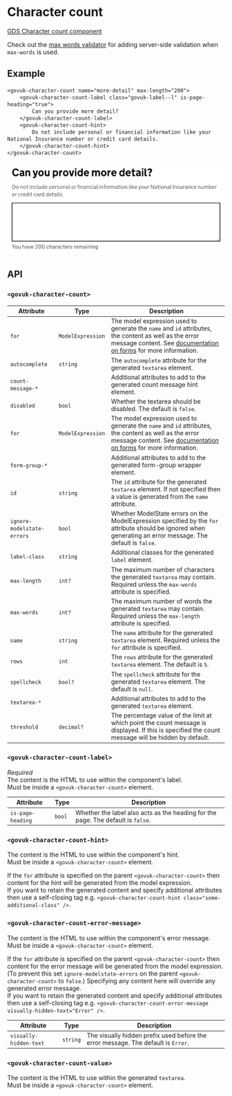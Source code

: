 # Character count

[GDS Character count component](https://design-system.service.gov.uk/components/character-count/)

Check out the [max words validator](../validation/maxwords.md) for adding server-side validation when `max-words` is used.

## Example

```razor
<govuk-character-count name="more-detail" max-length="200">
    <govuk-character-count-label class="govuk-label--l" is-page-heading="true">
        Can you provide more detail?
    </govuk-character-count-label>
    <govuk-character-count-hint>
        Do not include personal or financial information like your National Insurance number or credit card details.
    </govuk-character-count-hint>
</govuk-character-count>
```

![Character count](../images/character-count.png)


## API

### `<govuk-character-count>`

| Attribute                  | Type              | Description                                                                                                                                                                          |
|----------------------------|-------------------|--------------------------------------------------------------------------------------------------------------------------------------------------------------------------------------|
| `for`                      | `ModelExpression` | The model expression used to generate the `name` and `id` attributes, the content as well as the error message content. See [documentation on forms](forms.md) for more information. |
| `autocomplete`             | `string`          | The `autocomplete` attribute for the generated `textarea` element.                                                                                                                   |
| `count-message-*`          |                   | Additional attributes to add to the generated count message hint element.                                                                                                            |
| `disabled`                 | `bool`            | Whether the textarea should be disabled. The default is `false`.                                                                                                                     |
| `for`                      | `ModelExpression` | The model expression used to generate the `name` and `id` attributes, the content as well as the error message content. See [documentation on forms](forms.md) for more information. |
| `form-group-*`             |                   | Additional attributes to add to the generated form-group wrapper element.                                                                                                            |
| `id`                       | `string`          | The `id` attribute for the generated `textarea` element. If not specified then a value is generated from the `name` attribute.                                                       |
| `ignore-modelstate-errors` | `bool`            | Whether ModelState errors on the ModelExpression specified by the `for` attribute should be ignored when generating an error message. The default is `false`.                        |
| `label-class`              | `string`          | Additional classes for the generated `label` element.                                                                                                                                |
| `max-length`               | `int?`            | The maximum number of characters the generated `textarea` may contain. Required unless the `max-words` attribute is specified.                                                       |
| `max-words`                | `int?`            | The maximum number of words the generated `textarea` may contain. Required unless the `max-length` attribute is specified.                                                           |
| `name`                     | `string`          | The `name` attribute for the generated `textarea` element. Required unless the `for` attribute is specified.                                                                         |
| `rows`                     | `int`             | The `rows` attribute for the generated `textarea` element. The default is `5`.                                                                                                       |
| `spellcheck`               | `bool?`           | The `spellcheck` attribute for the generated `textarea` element. The default is `null`.                                                                                              |
| `textarea-*`               |                   | Additional attributes to add to the generated `textarea` element.                                                                                                                    |
| `threshold`                | `decimal?`        | The percentage value of the limit at which point the count message is displayed. If this is specified the count message will be hidden by default.                                   |

### `<govuk-character-count-label>`

*Required*\
The content is the HTML to use within the component's label.\
Must be inside a `<govuk-character-count>` element.

| Attribute         | Type   | Description                                                                      |
|-------------------|--------|----------------------------------------------------------------------------------|
| `is-page-heading` | `bool` | Whether the label also acts as the heading for the page. The default is `false`. |

### `<govuk-character-count-hint>`

The content is the HTML to use within the component's hint.\
Must be inside a `<govuk-character-count>` element.

If the `for` attribute is specified on the parent `<govuk-character-count>` then content for the hint will be generated from the model expression.\
If you want to retain the generated content and specify additional attributes then use a self-closing tag e.g.
`<govuk-character-count-hint class="some-additional-class" />`.

### `<govuk-character-count-error-message>`

The content is the HTML to use within the component's error message.\
Must be inside a `<govuk-character-count>` element.

If the `for` attribute is specified on the parent `<govuk-character-count>` then content for the error message will be generated from the model expression.
(To prevent this set `ignore-modelstate-errors` on the parent `<govuk-character-count>` to `false`.) Specifying any content here will override any generated error message.\
If you want to retain the generated content and specify additional attributes then use a self-closing tag e.g.
`<govuk-character-count-error-message visually-hidden-text="Error" />`.

| Attribute              | Type     | Description                                                                       |
|------------------------|----------|-----------------------------------------------------------------------------------|
| `visually-hidden-text` | `string` | The visually hidden prefix used before the error message. The default is `Error`. |

### `<govuk-character-count-value>`

The content is the HTML to use within the generated `textarea`.\
Must be inside a `<govuk-character-count>` element.
